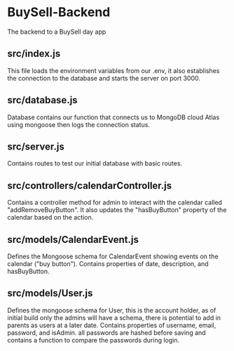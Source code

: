 # BuySell-Backend

The backend to a BuySell day app

## src/index.js

This file loads the environment variables from our .env, it also establishes the connection to the database and starts the server on port 3000.

## src/database.js

Database contains our function that connects us to MongoDB cloud Atlas using mongoose then logs the connection status.

## src/server.js

Contains routes to test our initial database with basic routes.

## src/controllers/calendarController.js

Contains a controller method for admin to interact with the calendar called "addRemoveBuyButton". It also updates the "hasBuyButton" property of the calendar based on the action.

## src/models/CalendarEvent.js

Defines the Mongoose schema for CalendarEvent showing events on the calendar ("buy button"). Contains properties of date, description, and hasBuyButton.

## src/models/User.js

Defines the mongoose schema for User, this is the account holder, as of initial build only the admins will have a schema, there is potential to add in parents as users at a later date. Contains properties of username, email, password, and isAdmin. all passwords are hashed before saving and contains a function to compare the passwords during login.
